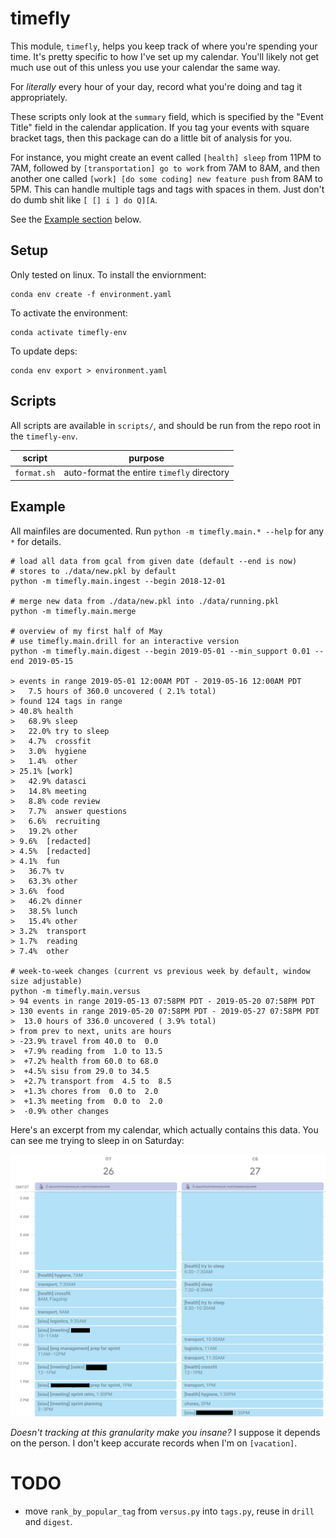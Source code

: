# timefly

This module, `timefly`, helps you keep track of where you're spending your time.
It's pretty specific to how I've set up my calendar. You'll likely not get much use
out of this unless you use your calendar the same way.

For *literally* every hour of your day, record what you're doing and tag it appropriately.

These scripts only look at the `summary` field, which is specified by the "Event Title" field
in the calendar application. If you tag your events with square bracket tags, then this package
can do a little bit of analysis for you.

For instance, you might create an event called `[health] sleep` from 11PM to 7AM, followed by
`[transportation] go to work` from 7AM to 8AM, and then another one called
`[work] [do some coding] new feature push` from 8AM to 5PM. This can handle multiple tags
and tags with spaces in them. Just don't do dumb shit like `[ [] i ] do Q][A`.

See the [Example section](#example) below.

## Setup

Only tested on linux. To install the enviornment:

```
conda env create -f environment.yaml
```

To activate the environment:

```
conda activate timefly-env
```

To update deps:

```
conda env export > environment.yaml
```



## Scripts

All scripts are available in `scripts/`, and should be run from the repo root in the `timefly-env`.

| script | purpose |
| ------ | ------- |
| `format.sh` | auto-format the entire `timefly` directory |

## Example

All mainfiles are documented. Run `python -m timefly.main.* --help` for any `*` for details.

```{bash}
# load all data from gcal from given date (default --end is now)
# stores to ./data/new.pkl by default
python -m timefly.main.ingest --begin 2018-12-01

# merge new data from ./data/new.pkl into ./data/running.pkl
python -m timefly.main.merge

# overview of my first half of May
# use timefly.main.drill for an interactive version
python -m timefly.main.digest --begin 2019-05-01 --min_support 0.01 --end 2019-05-15

> events in range 2019-05-01 12:00AM PDT - 2019-05-16 12:00AM PDT
>   7.5 hours of 360.0 uncovered ( 2.1% total)
> found 124 tags in range
> 40.8% health
>   68.9% sleep
>   22.0% try to sleep
>   4.7%  crossfit
>   3.0%  hygiene
>   1.4%  other
> 25.1% [work]
>   42.9% datasci
>   14.8% meeting
>   8.8% code review
>   7.7%  answer questions
>   6.6%  recruiting
>   19.2% other
> 9.6%  [redacted]
> 4.5%  [redacted]
> 4.1%  fun
>   36.7% tv
>   63.3% other
> 3.6%  food
>   46.2% dinner
>   38.5% lunch
>   15.4% other
> 3.2%  transport
> 1.7%  reading
> 7.4%  other

# week-to-week changes (current vs previous week by default, window size adjustable)
python -m timefly.main.versus
> 94 events in range 2019-05-13 07:58PM PDT - 2019-05-20 07:58PM PDT
> 130 events in range 2019-05-20 07:58PM PDT - 2019-05-27 07:58PM PDT
>  13.0 hours of 336.0 uncovered ( 3.9% total)
> from prev to next, units are hours
> -23.9% travel from 40.0 to  0.0
>  +7.9% reading from  1.0 to 13.5
>  +7.2% health from 60.0 to 68.0
>  +4.5% sisu from 29.0 to 34.5
>  +2.7% transport from  4.5 to  8.5
>  +1.3% chores from  0.0 to  2.0
>  +1.3% meeting from  0.0 to  2.0
>  -0.9% other changes
```

Here's an excerpt from my calendar, which actually contains this data. You can see me trying to sleep in on Saturday:

![calendar](cal.png)

_Doesn't tracking at this granularity make you insane?_ I suppose it depends on the person. I don't keep accurate records when I'm on `[vacation]`.

# TODO

* move `rank_by_popular_tag` from `versus.py` into `tags.py`, reuse in `drill` and `digest`.
